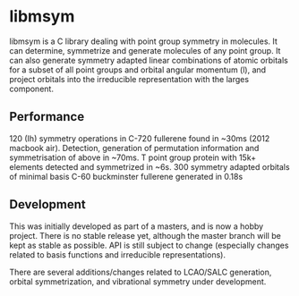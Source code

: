 # libmsym

libmsym is a C library dealing with point group symmetry in molecules. It can determine, symmetrize and generate molecules of any point group. It can also generate symmetry adapted linear combinations of atomic orbitals for a subset of all point groups and orbital angular momentum (l), and project orbitals into the irreducible representation with the larges component.

## Performance

120 (Ih) symmetry operations in C-720 fullerene found in ~30ms (2012 macbook air).
Detection, generation of permutation information and symmetrisation of above in ~70ms.
T point group protein with 15k+ elements detected and symmetrized in ~6s.
300 symmetry adapted orbitals of minimal basis C-60 buckminster fullerene generated in 0.18s

## Development

This was initially developed as part of a masters, and is now a hobby project.
There is no stable release yet, although the master branch will be kept as stable as possible.
API is still subject to change (especially changes related to basis functions and irreducible representations).

There are several additions/changes related to LCAO/SALC generation, orbital symmetrization, and vibrational symmetry under development.


